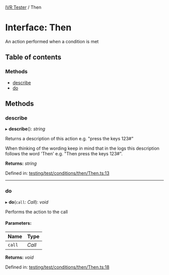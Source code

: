 [IVR Tester](../README.md) / Then

# Interface: Then

An action performed when a condition is met

## Table of contents

### Methods

- [describe](then.md#describe)
- [do](then.md#do)

## Methods

### describe

▸ **describe**(): *string*

Returns a description of this action e.g. "press the keys 123#"

When thinking of the wording keep in mind that in the logs this
description follows the word 'Then' e.g. "Then press the keys 123#".

**Returns:** *string*

Defined in: [testing/test/conditions/then/Then.ts:13](https://github.com/SketchingDev/ivr-tester/blob/3f86c34/packages/ivr-tester/src/testing/test/conditions/then/Then.ts#L13)

___

### do

▸ **do**(`call`: *Call*): *void*

Performs the action to the call

#### Parameters:

Name | Type |
:------ | :------ |
`call` | *Call* |

**Returns:** *void*

Defined in: [testing/test/conditions/then/Then.ts:18](https://github.com/SketchingDev/ivr-tester/blob/3f86c34/packages/ivr-tester/src/testing/test/conditions/then/Then.ts#L18)
